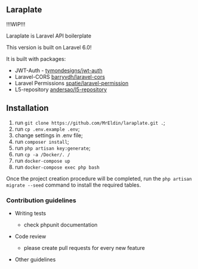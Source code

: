 ## Laraplate

!!!WIP!!!

Laraplate is Laravel API boilerplate

This version is built on Laravel 6.0!

It is built with packages:

* JWT-Auth - [tymondesigns/jwt-auth](https://github.com/tymondesigns/jwt-auth)
* Laravel-CORS [barryvdh/laravel-cors](http://github.com/barryvdh/laravel-cors)
* Laravel Permissions [spatie/laravel-permission](https://github.com/spatie/laravel-permission)
* L5-repository [andersao/l5-repository](https://github.com/andersao/l5-repository)

## Installation

1. run `git clone https://github.com/MrEldin/laraplate.git .`;
2. run `cp .env.example .env`;
3. change settings in .env file;
4. run `composer install`;
5. run `php artisan key:generate`;
6. run `cp -a /Docker/. /`
7. run `docker-compose up`
8. run `docker-compose exec php bash`

Once the project creation procedure will be completed, 
run the `php artisan migrate --seed` command 
to install the required tables.
    
### Contribution guidelines ###

* Writing tests
    * check phpunit documentation

* Code review
    * please create pull requests for every new feature

* Other guidelines
